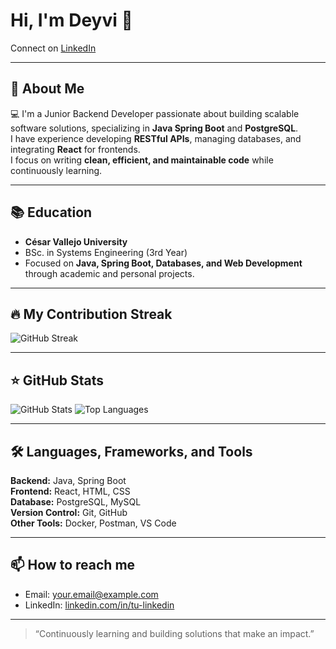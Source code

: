# Hi, I'm Deyvi 👋
Connect on [LinkedIn](https://www.linkedin.com/in/tu-linkedin/)

---

## 📖 About Me
💻 I'm a Junior Backend Developer passionate about building scalable software solutions, specializing in **Java Spring Boot** and **PostgreSQL**.  
I have experience developing **RESTful APIs**, managing databases, and integrating **React** for frontends.  
I focus on writing **clean, efficient, and maintainable code** while continuously learning.

---

## 📚 Education
- **César Vallejo University**  
- BSc. in Systems Engineering (3rd Year)  
- Focused on **Java, Spring Boot, Databases, and Web Development** through academic and personal projects.

---

## 🔥 My Contribution Streak
![GitHub Streak](https://github-readme-streak-stats.herokuapp.com/?user=iamdeyvidev&theme=dark)

---

## ⭐ GitHub Stats
![GitHub Stats](https://github-readme-stats.vercel.app/api?username=iamdeyvidev&show_icons=true&theme=dark&hide_rank=false&count_private=true)
![Top Languages](https://github-readme-stats.vercel.app/api/top-langs/?username=iamdeyvidev&layout=compact&theme=dark)

---

## 🛠️ Languages, Frameworks, and Tools
**Backend:** Java, Spring Boot  
**Frontend:** React, HTML, CSS  
**Database:** PostgreSQL, MySQL  
**Version Control:** Git, GitHub  
**Other Tools:** Docker, Postman, VS Code

---

## 📫 How to reach me
- Email: your.email@example.com  
- LinkedIn: [linkedin.com/in/tu-linkedin](https://www.linkedin.com/in/tu-linkedin/)  

---

> “Continuously learning and building solutions that make an impact.”
